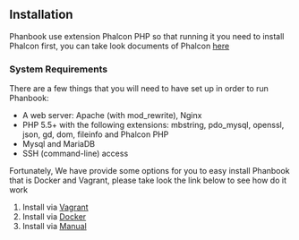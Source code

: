 ## Installation
Phanbook use extension Phalcon PHP so that running it you need to install Phalcon first, you can take look documents of Phalcon [here](https://docs.phalconphp.com/en/latest/reference/install.html)
### System Requirements

There are a few things that you will need to have set up in order to run Phanbook:

- A web server: Apache (with mod_rewrite), Nginx
- PHP 5.5+ with the following extensions: mbstring, pdo_mysql, openssl, json, gd, dom, fileinfo and Phalcon PHP
- Mysql and MariaDB
- SSH (command-line) access

Fortunately, We have provide some options for you to easy install Phanbook that is Docker and Vagrant, please take look the link below to see how do it work

1. Install via [Vagrant](http://phanbook.com/docs/vagrant)
2. Install via [Docker](http://phanbook.com/docs/docker)
3. Install via [Manual](http://phanbook.com/docs/manual)
